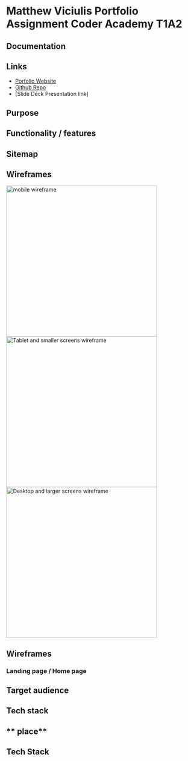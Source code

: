 # **Matthew Viciulis Portfolio Assignment Coder Academy T1A2**

## **Documentation**


## **Links**

- [Porfolio Website](https://portfolio-website-sigma-umber.vercel.app/index.html)
- [Github Repo](https://github.com/MattViciulis/portfolio-website)
- [Slide Deck Presentation link]

## **Purpose**



## **Functionality / features**



## **Sitemap**



## **Wireframes**
<img src="./docs/TabletMockupWireframe.pdf)" width="400" alt="mobile wireframe">
<img src="./docs/TabletMockupWireframe.pdf)" width="400" alt="Tablet and smaller screens wireframe">
<img src="./docs/DesktopMockupWireframe.pdf)" width="400" alt="Desktop and larger screens wireframe"> 

## **Wireframes**

### Landing page / Home page

   


## **Target audience**



## **Tech stack**



## ** place**



## **Tech Stack**


